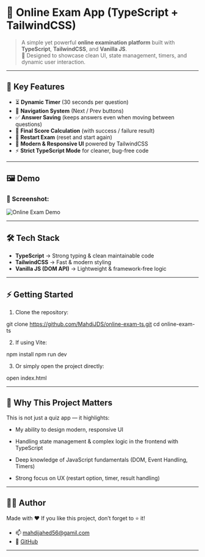 # 📝 Online Exam App (TypeScript + TailwindCSS)

> A simple yet powerful **online examination platform** built with **TypeScript**, **TailwindCSS**, and **Vanilla JS**.  
> 🎯 Designed to showcase clean UI, state management, timers, and dynamic user interaction.

---

## 🚀 Key Features

- ⏳ **Dynamic Timer** (30 seconds per question)  
- 🔄 **Navigation System** (Next / Prev buttons)  
- ✅ **Answer Saving** (keeps answers even when moving between questions)  
- 🧮 **Final Score Calculation** (with success / failure result)  
- 🔁 **Restart Exam** (reset and start again)  
- 🎨 **Modern & Responsive UI** powered by TailwindCSS  
- ⚡ **Strict TypeScript Mode** for cleaner, bug-free code  

---

## 🖼️ Demo

### 📸 Screenshot:
![Online Exam Demo](https://mahdijds.github.io/online-exam-ts)


---

## 🛠️ Tech Stack

- **TypeScript** → Strong typing & clean maintainable code  
- **TailwindCSS** → Fast & modern styling  
- **Vanilla JS (DOM API)** → Lightweight & framework-free logic  

---

## ⚡ Getting Started

1. Clone the repository:

git clone https://github.com/MahdiJDS/online-exam-ts.git
cd online-exam-ts


2. If using Vite:

npm install
npm run dev


3. Or simply open the project directly:

open index.html

---

## 🎯 Why This Project Matters

This is not just a quiz app — it highlights:

- My ability to design modern, responsive UI

- Handling state management & complex logic in the frontend with TypeScript

- Deep knowledge of JavaScript fundamentals (DOM, Event Handling, Timers)

- Strong focus on UX (restart option, timer, result handling)


---


## 🧑‍💻 Author

Made with ❤️
If you like this project, don’t forget to ⭐ it!

- 📫 mahdijahed56@gamil.com
- 🐙 [GitHub](https://github.com/MahdiJDS) 

---